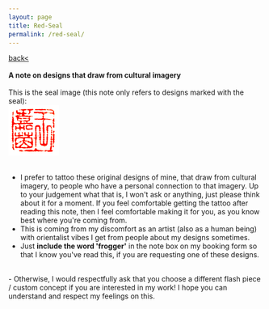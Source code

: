 ```yaml
---
layout: page
title: Red-Seal
permalink: /red-seal/
---
```

<a href="/">back< </a>  
<br>
**A note on designs that draw from cultural imagery**  
<br>
This is the seal image (this note only refers to designs marked with the seal):  
![red-seal](/images/red-seal.png)  
<br>
- I prefer to tattoo these original designs of mine, that draw from cultural imagery, to people who have a personal connection to that imagery. Up to your judgement what that is, I won't ask or anything, just please think about it for a moment. If you feel comfortable getting the tattoo after reading this note, then I feel comfortable making it for you, as you know best where you're coming from.  
- This is coming from my discomfort as an artist (also as a human being) with orientalist vibes I get from people about my designs sometimes.  
- Just **include the word 'frogger'** in the note box on my booking form so that I know you've read this, if you are requesting one of these designs.  
<br>
- Otherwise, I would respectfully ask that you choose a different flash piece / custom concept if you are interested in my work! I hope you can understand and respect my feelings on this.  